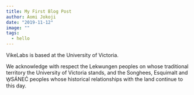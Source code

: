 ```yaml
---
title: My First Blog Post
author: Aomi Jokoji
date: "2019-11-12"
image: ""
tags:
  - hello
---
```


VikeLabs is based at the University of Victoria.

We acknowledge with respect the Lekwungen peoples on whose traditional territory the University of Victoria stands, and the Songhees, Esquimalt and W̱SÁNEĆ peoples whose historical relationships with the land continue to this day.

